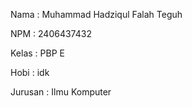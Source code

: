 Nama : Muhammad Hadziqul Falah Teguh

NPM : 2406437432

Kelas : PBP E

Hobi : idk

Jurusan : Ilmu Komputer
